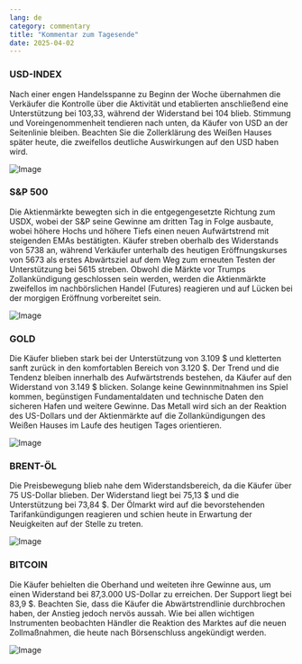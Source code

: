 ```yaml
---
lang: de
category: commentary
title: "Kommentar zum Tagesende"
date: 2025-04-02
---
```


### USD-INDEX

Nach einer engen Handelsspanne zu Beginn der Woche übernahmen die Verkäufer die Kontrolle über die Aktivität und etablierten anschließend eine Unterstützung bei 103,33, während der Widerstand bei 104 blieb. Stimmung und Voreingenommenheit tendieren nach unten, da Käufer von USD an der Seitenlinie bleiben. Beachten Sie die Zollerklärung des Weißen Hauses später heute, die zweifellos deutliche Auswirkungen auf den USD haben wird.

![Image](https://markleighedu.github.io/img/Apr-2025/02-Apr-2025/usdindex.jpg)

### S&P 500

Die Aktienmärkte bewegten sich in die entgegengesetzte Richtung zum USDX, wobei der S&P seine Gewinne am dritten Tag in Folge ausbaute, wobei höhere Hochs und höhere Tiefs einen neuen Aufwärtstrend mit steigenden EMAs bestätigten. Käufer streben oberhalb des Widerstands von 5738 an, während Verkäufer unterhalb des heutigen Eröffnungskurses von 5673 als erstes Abwärtsziel auf dem Weg zum erneuten Testen der Unterstützung bei 5615 streben. Obwohl die Märkte vor Trumps Zollankündigung geschlossen sein werden, werden die Aktienmärkte zweifellos im nachbörslichen Handel (Futures) reagieren und auf Lücken bei der morgigen Eröffnung vorbereitet sein.

![Image](https://markleighedu.github.io/img/Apr-2025/02-Apr-2025/sp500.jpg)

### GOLD

Die Käufer blieben stark bei der Unterstützung von 3.109 $ und kletterten sanft zurück in den komfortablen Bereich von 3.120 $. Der Trend und die Tendenz bleiben innerhalb des Aufwärtstrends bestehen, da Käufer auf den Widerstand von 3.149 $ blicken. Solange keine Gewinnmitnahmen ins Spiel kommen, begünstigen Fundamentaldaten und technische Daten den sicheren Hafen und weitere Gewinne. Das Metall wird sich an der Reaktion des US-Dollars und der Aktienmärkte auf die Zollankündigungen des Weißen Hauses im Laufe des heutigen Tages orientieren. 

![Image](https://markleighedu.github.io/img/Apr-2025/02-Apr-2025/gold.jpg)

### BRENT-ÖL

Die Preisbewegung blieb nahe dem Widerstandsbereich, da die Käufer über 75 US-Dollar blieben. Der Widerstand liegt bei 75,13 $ und die Unterstützung bei 73,84 $. Der Ölmarkt wird auf die bevorstehenden Tarifankündigungen reagieren und schien heute in Erwartung der Neuigkeiten auf der Stelle zu treten. 

![Image](https://markleighedu.github.io/img/Apr-2025/02-Apr-2025/brentoil.jpg)

### BITCOIN

Die Käufer behielten die Oberhand und weiteten ihre Gewinne aus, um einen Widerstand bei 87,3.000 US-Dollar zu erreichen. Der Support liegt bei 83,9 $. Beachten Sie, dass die Käufer die Abwärtstrendlinie durchbrochen haben, der Anstieg jedoch nervös aussah. Wie bei allen wichtigen Instrumenten beobachten Händler die Reaktion des Marktes auf die neuen Zollmaßnahmen, die heute nach Börsenschluss angekündigt werden. 

![Image](https://markleighedu.github.io/img/Apr-2025/02-Apr-2025/bitcoin.jpg)

